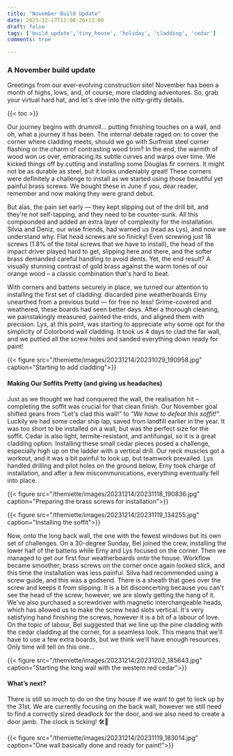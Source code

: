 ```yaml
---
title: "November Build Update"
date: 2023-12-17T11:08:26+11:00
draft: false
tags: ['build_update','tiny_house', 'holiday', 'cladding', 'cedar']
comments: true

---
```

### A November build update

Greetings from our ever-evolving construction site! November has been a month of highs, lows, and, of course, more cladding adventures. So, grab your virtual hard hat, and let's dive into the nitty-gritty details.

{{< toc >}}

Our journey begins with drumroll… putting finishing touches on a wall, and oh, what a journey it has been. The internal debate raged on: to cover the corner where cladding meets, should we go with Surfmist steel corner flashing or the charm of contrasting wood trim? In the end, the warmth of wood won us over, embracing its subtle curves and warps over time.  We kicked things off by cutting and installing some Douglas fir corners. It might not be as durable as steel, but it looks undeniably great! These corners were definitely a challenge to install as we started using those beautiful yet painful brass screws. We bought these in June if you, dear reader, remember and now making they were grand debut.

But alas, the pain set early — they kept slipping out of the drill bit, and they're not self-tapping, and they need to be counter-sunk. All this compounded and added an extra layer of complexity for the installation. Silvia and Deniz, our wise friends, had warned us (read as Lys), and now we understand why. Flat head screws are so finicky! Even screwing just 18 screws (1.8% of the total screws that we have to install), the head of the impact driver played hard to get, slipping here and there, and the softer brass demanded careful handling to avoid dents. Yet, the end result? A visually stunning contrast of gold brass against the warm tones of our orange wood – a classic combination that's hard to beat.

With corners and battens securely in place, we turned our attention to installing the first set of cladding: discarded pine weatherboards Erny unearthed from a previous build — for free no less! Grime-covered and weathered, these boards had seen better days. After a thorough cleaning, we painstakingly measured, painted the ends, and aligned them with precision. Lys, at this point, was starting to appreciate why some opt for the simplicity of Colorbond wall cladding. It took us 4 days to clad the far wall, and we puttied all the screw holes and sanded everything down ready for paint!

{{< figure src="/themiette/images/20231214/20231029_190958.jpg" caption="Starting to add cladding">}}

#### Making Our Soffits Pretty (and giving us headaches)
Just as we thought we had conquered the wall, the realisation hit – completing the soffit was crucial for that clean finish. Our November goal shifted gears from “Let's clad this wall!” to _“We have to defeat this soffit!”_. Luckily we had some cedar ship lap, saved from landfill earlier in the year. It was too short to be installed on a wall, but was the perfect size for the soffit. Cedar is also light, termite-resistant, and antifungal, so it is a great cladding option. Installing these small cedar pieces posed a challenge, especially high up on the ladder with a vertical drill. Our neck muscles got a workout, and it was a bit painful to look up, but teamwork prevailed. Lys handled drilling and pilot holes on the ground below, Erny took charge of installation, and after a few miscommunications, everything eventually fell into place.

{{< figure src="/themiette/images/20231214/20231118_190836.jpg" caption="Preparing the brass screws for installation">}}

{{< figure src="/themiette/images/20231214/20231119_134255.jpg" caption="Installing the soffit">}}

Now, onto the long back wall, the one with the fewest windows but its own set of challenges. On a 30-degree Sunday, Bel joined the crew, installing the lower half of the battens while Erny and Lys focused on the corner. Then we managed to get our first four weatherboards onto the house. Workflow became smoother; brass screws on the corner once again looked slick, and this time the installation was less painful. Silva had recommended using a screw guide, and this was a godsend. There is a sheath that goes over the screw and keeps it from slipping.  It is a bit disconcerting because you can't see the head of the screw, however, we are slowly getting the hang of it. We've also purchased a screwdriver with magnetic interchangeable heads, which has allowed us to make the screw head slots vertical. It's very satisfying hand finishing the screws, however it is a bit of a labour of love. On the topic of labour,  Bel suggested that we line up the pine cladding with the cedar cladding at the corner, for a seamless look. This means that we'll have to use a few extra boards, but we think we'll have enough resources. Only time will tell on this one…

{{< figure src="/themiette/images/20231214/20231202_185643.jpg" caption="Starting the long wall with the western red cedar">}}

#### What’s next?
There is still so much to do on the tiny house if we want to get to lock up by the 31st. We are currently focusing on the back wall, however we still need to find a correctly sized deadlock for the door, and we also need to create a door jamb. The clock is ticking! 🛠️🏡

{{< figure src="/themiette/images/20231214/20231119_183014.jpg" caption="One wall basically done and ready for paint!">}}



